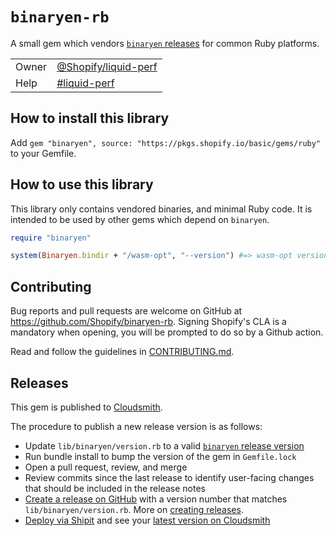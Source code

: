 # `binaryen-rb`

A small gem which vendors [`binaryen` releases][binaryen] for common Ruby platforms.

|       |                                                                      |
| ----- | -------------------------------------------------------------------- |
| Owner | [@Shopify/liquid-perf](https://github.com/orgs/Shopify/teams/liquid-perf)    |
| Help  | [#liquid-perf](https://shopify.slack.com/archives/C03AE40AL1W) |

## How to install this library

Add `gem "binaryen", source: "https://pkgs.shopify.io/basic/gems/ruby"` to your Gemfile.

## How to use this library

This library only contains vendored binaries, and minimal Ruby code. It is
intended to be used by other gems which depend on `binaryen`.

```ruby
require "binaryen"

system(Binaryen.bindir + "/wasm-opt", "--version") #=> wasm-opt version 112 (version_112)
```

## Contributing

Bug reports and pull requests are welcome on GitHub at
https://github.com/Shopify/binaryen-rb. Signing Shopify's CLA is a mandatory
when opening, you will be prompted to do so by a Github action.

Read and follow the guidelines in [CONTRIBUTING.md](https://github.com/Shopify/binaryen-rb/blob/main/CONTRIBUTING.md).

## Releases

This gem is published to [Cloudsmith](https://cloudsmith.io/~shopify/repos/gems/packages).

The procedure to publish a new release version is as follows:

* Update `lib/binaryen/version.rb` to a valid [`binaryen` release version][binaryen]
* Run bundle install to bump the version of the gem in `Gemfile.lock`
* Open a pull request, review, and merge
* Review commits since the last release to identify user-facing changes that should be included in the release notes
* [Create a release on GitHub](https://github.com/Shopify/binaryen-rb/releases/new) with a version number that matches `lib/binaryen/version.rb`. More on [creating releases](https://help.github.com/articles/creating-releases).
* [Deploy via Shipit](https://shipit.shopify.io/shopify/binaryen-rb/cloudsmith) and see your [latest version on Cloudsmith](https://cloudsmith.io/~shopify/repos/gems/packages/detail/ruby/binaryen-rb/latest)


[binaryen]: https://github.com/WebAssembly/binaryen/releases

